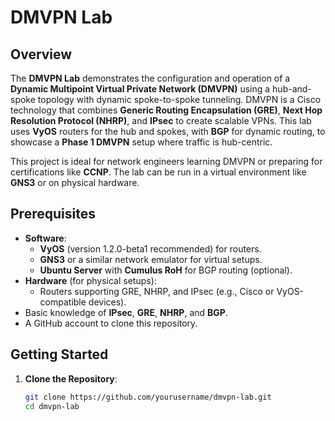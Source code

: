 # DMVPN Lab

## Overview
The **DMVPN Lab** demonstrates the configuration and operation of a **Dynamic Multipoint Virtual Private Network (DMVPN)** using a hub-and-spoke topology with dynamic spoke-to-spoke tunneling. DMVPN is a Cisco technology that combines **Generic Routing Encapsulation (GRE)**, **Next Hop Resolution Protocol (NHRP)**, and **IPsec** to create scalable VPNs. This lab uses **VyOS** routers for the hub and spokes, with **BGP** for dynamic routing, to showcase a **Phase 1 DMVPN** setup where traffic is hub-centric.

This project is ideal for network engineers learning DMVPN or preparing for certifications like **CCNP**. The lab can be run in a virtual environment like **GNS3** or on physical hardware.

## Prerequisites
- **Software**:
  - **VyOS** (version 1.2.0-beta1 recommended) for routers.
  - **GNS3** or a similar network emulator for virtual setups.
  - **Ubuntu Server** with **Cumulus RoH** for BGP routing (optional).
- **Hardware** (for physical setups):
  - Routers supporting GRE, NHRP, and IPsec (e.g., Cisco or VyOS-compatible devices).
- Basic knowledge of **IPsec**, **GRE**, **NHRP**, and **BGP**.
- A GitHub account to clone this repository.

## Getting Started
1. **Clone the Repository**:
   ```bash
   git clone https://github.com/yourusername/dmvpn-lab.git
   cd dmvpn-lab
